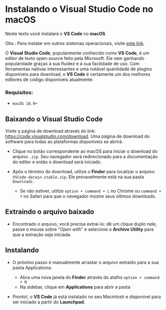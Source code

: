 # Instalando o Visual Studio Code no macOS

Neste texto você instalará o **VS Code** no **macOS**. 

Obs.: Para instalar em outros sistemas operacionais, visite [este link](https://github.com/guiemi/como-instalar-xyz#editores-de-texto-ides-e-etc).

O **Visual Studio Code**, popularmente conhecido como **VS Code**, é um editor de texto open-source feito pela Microsoft. Ele vem ganhando popularidade graças à sua fluidez e à sua facilidade de uso. Com ferramentas nativas interessantes e uma notável quantidade de plugins disponíveis para download, o **VS Code** é certamente um dos melhores editores de código disponíveis atualmente.

### Requisitos:

* `macOS 10.9+`

## Baixando o Visual Studio Code

Visite a página de download através do link: https://code.visualstudio.com/download. Uma página de download do software para todas as plataformas disponíveis se abrirá. 

* Clique no botão correspondente ao macOS para iniciar o download do arquivo `.zip`. Seu navegador será redirecionado para a documentação do editor e então o download será iniciado. 

* Após o término do download, utilize o **Finder** para localizar o arquivo `VSCode-darwin-stable.zip`. Ele provavelmente está na sua pasta `Downloads.` 
  * Se não estiver, utilize `option + command + L` no Chrome ou `command + Y` no Safari para que o navegador mostre seus últimos downloads.

## Extraindo o arquivo baixado

* Encontrado o arquivo, você precisa extraí-lo: dê um clique duplo nele, passe o mouse sobre "*Open with*" e selecione o **Archive Utility** para que a extração seja iniciada.

## Instalando

* O próximo passo é manualmente arrastar o arquivo extraído para a sua pasta Applications:
  * Abra uma nova janela do **Finder** através do atalho `option + command + N`
  * Na sidebar, clique em **Applications** para abrir a pasta

* Pronto!, o **VS Code** já está instalado no seu Macintosh e disponível para ser iniciado a partir do **Launchpad**.